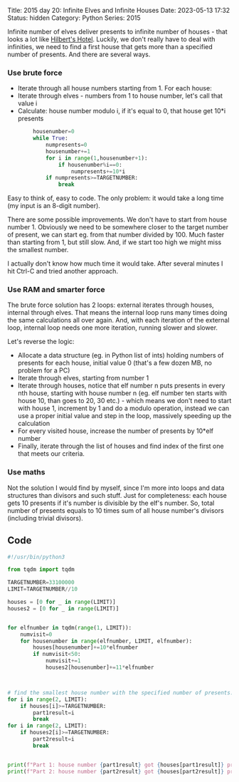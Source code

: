 Title: 2015 day 20: Infinite Elves and Infinite Houses
Date: 2023-05-13 17:32
Status: hidden
Category: Python
Series: 2015

Infinite number of elves deliver presents to infinite number of houses - that looks a lot like
[Hilbert's Hotel](https://en.wikipedia.org/wiki/Hilbert's_paradox_of_the_Grand_Hotel). Luckily,
we don't really have to deal with infinities, we need to find a first house that gets more than
a specified number of presents. And there are several ways.

### Use brute force

* Iterate through all house numbers starting from 1. For each house:
* Iterate through elves - numbers from 1 to house number, let's call that value i
* Calculate: house number modulo i, if it's equal to 0, that house get 10*i presents

```python
        housenumber=0
        while True:
            numpresents=0
            housenumber+=1
            for i in range(1,housenumber+1):
                if housenumber%i==0:
                    numpresents+=10*i
            if numpresents>=TARGETNUMBER:
                break
```

Easy to think of, easy to code. The only problem: it would take a long time (my input is an 8-digit number).

There are some possible improvements. We don't have to start from house number 1. Obviously
we need to be somewhere closer to the target number of present, we can start eg. from that
number divided by 100. Much faster than starting from 1, but still slow. And, if we start
too high we might miss the smallest number.

I actually don't know how much time it would take. After several minutes I hit Ctrl-C
and tried another approach.

### Use RAM and smarter force

The brute force solution has 2 loops: external iterates through houses, internal through
elves. That means the internal loop runs many times doing the same calculations all over
again. And, with each iteration of the external loop, internal loop needs one more iteration,
running slower and slower.

Let's reverse the logic:

* Allocate a data structure (eg. in Python list of ints) holding numbers of presents for each
house, initial value 0 (that's a few dozen MB, no problem for a PC)
* Iterate through elves, starting from number 1
* Iterate through houses, notice that elf number n puts presents in every nth house, starting with house
number n (eg. elf number ten starts with house 10, than goes to 20, 30 etc.) - which means we don't need
to start with house 1, increment by 1 and do a modulo operation, instead we can use a proper initial value
and step in the loop, massively speeding up the calculation
* For every visited house, increase the number of presents by 10*elf number
* Finally, iterate through the list of houses and find index of the first one that meets our criteria.

### Use maths

Not the solution I would find by myself, since I'm more into loops and data structures than divisors and such
stuff. Just for completeness: each house gets 10 presents if it's number is divisible by the elf's number.
So, total number of presents equals to 10 times sum of all house number's divisors (including trivial divisors).

## Code

```python
#!/usr/bin/python3

from tqdm import tqdm

TARGETNUMBER=33100000
LIMIT=TARGETNUMBER//10

houses = [0 for _ in range(LIMIT)]
houses2 = [0 for _ in range(LIMIT)]


for elfnumber in tqdm(range(1, LIMIT)):
    numvisit=0
    for housenumber in range(elfnumber, LIMIT, elfnumber):
        houses[housenumber]+=10*elfnumber
        if numvisit<50:
            numvisit+=1
            houses2[housenumber]+=11*elfnumber



# find the smallest house number with the specified number of presents:
for i in range(2, LIMIT):
    if houses[i]>=TARGETNUMBER:
        part1result=i
        break
for i in range(2, LIMIT):
    if houses2[i]>=TARGETNUMBER:
        part2result=i
        break


print(f"Part 1: house number {part1result} got {houses[part1result]} presents")
print(f"Part 2: house number {part2result} got {houses[part2result]} presents")
```